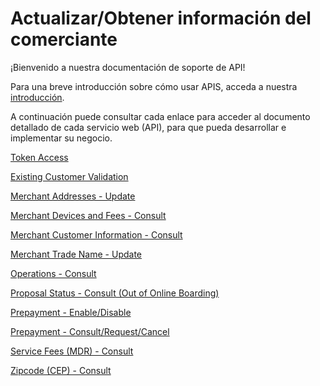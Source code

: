 
# Actualizar/Obtener información del comerciante

¡Bienvenido a nuestra documentación de soporte de API!

Para una breve introducción sobre cómo usar APIS, acceda a nuestra [introducción][1].

A continuación puede consultar cada enlace para acceder al documento detallado de cada servicio web (API), para que pueda desarrollar e implementar su negocio.

[Token Access](TokenGenerationforWeb-services.md)

[Existing Customer Validation](https://docs-qa.firstdata.com/org/brazilapi/docs/api/001-sba-val-cadastro)

[Merchant Addresses - Update](../api/?type=post&path=/updateAddress/)

[Merchant Devices and Fees - Consult](../api/?type=get&path=/mdr-fees/{institution}/{merchanID}/)

[Merchant Customer Information - Consult](../api/?type=get&path=/estabelecimento/v2)

[Merchant Trade Name - Update](../api/?type=post&path=/updateTradeName/)

[Operations - Consult](../api/?type=post&path=/processConsultOperationRequest/)

[Proposal Status - Consult (Out of Online Boarding)](../api/?type=get&path=/status/{inst}/{doc})

[Prepayment - Enable/Disable](../api/?type=post&path=/updatePrepayFlag/)

[Prepayment - Consult/Request/Cancel](../api/?type=get&path=/antecipacao-automatica/v1/antecipacao/)

[Service Fees (MDR) - Consult](../api/?type=get&path=/mdr-fees/v2)

[Zipcode (CEP) - Consult](../api/?type=get&path=/cep/{cep})

[1]:  APIs-Introduction.md
